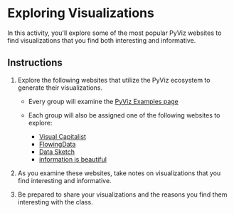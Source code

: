 # Exploring Visualizations

In this activity, you'll explore some of the most popular PyViz websites to find visualizations that you find both interesting and informative.

## Instructions

1. Explore the following websites that utilize the PyViz ecosystem to generate their visualizations.

    * Every group will examine the [PyViz Examples page](https://examples.pyviz.org/)

    * Each group will also be assigned one of the following websites to explore:

        - [Visual Capitalist](https://www.visualcapitalist.com/)
        - [FlowingData](https://flowingdata.com/)
        - [Data Sketch](https://www.datasketch.es/)
        - [information is beautiful](https://informationisbeautiful.net/)

2. As you examine these websites, take notes on visualizations that you find interesting and informative.

3. Be prepared to share your visualizations and the reasons you find them interesting with the class.
